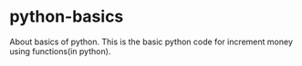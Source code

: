 # python-basics
About basics of python.
This is the basic python code for increment money using functions(in python).
